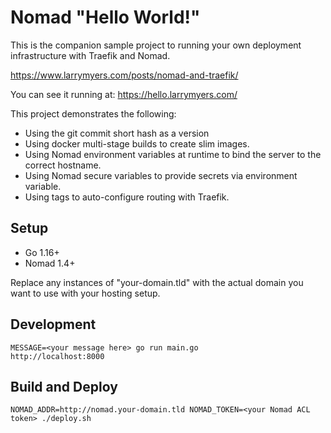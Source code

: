 # Nomad "Hello World!"

This is the companion sample project to running your own deployment infrastructure with Traefik and Nomad.

https://www.larrymyers.com/posts/nomad-and-traefik/

You can see it running at: https://hello.larrymyers.com/

This project demonstrates the following:

- Using the git commit short hash as a version
- Using docker multi-stage builds to create slim images.
- Using Nomad environment variables at runtime to bind the server to the correct hostname.
- Using Nomad secure variables to provide secrets via environment variable.
- Using tags to auto-configure routing with Traefik.

## Setup

- Go 1.16+
- Nomad 1.4+

Replace any instances of "your-domain.tld" with the actual domain you want to use with your hosting setup.

## Development

    MESSAGE=<your message here> go run main.go
    http://localhost:8000

## Build and Deploy

    NOMAD_ADDR=http://nomad.your-domain.tld NOMAD_TOKEN=<your Nomad ACL token> ./deploy.sh
